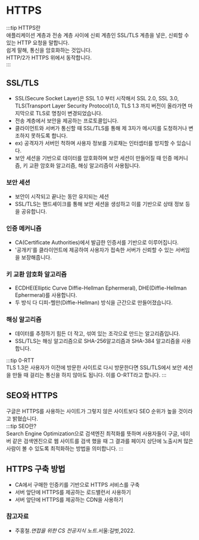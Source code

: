 # HTTPS

:::tip HTTPS란  
애플리케이션 계층과 전송 계층 사이에 신뢰 계층인 SSL/TLS 계층을 넣은, 신뢰할 수 있는 HTTP 요청을 말합니다.  
쉽게 말해, 통신을 암호화하는 것입니다.  
HTTP/2가 HTTPS 위에서 동작합니다.  
:::

## SSL/TLS
- SSL(Secure Socket Layer)은 SSL 1.0 부터 시작해서 SSL 2.0, SSL 3.0, TLS(Transport Layer Security Protocol)1.0, TLS 1.3 까지 버전이 올라가면 마지막으로 TLS로 명칭이 변경되었습니다.
- 전송 계층에서 보안을 제공하는 프로토콜입니다. 
- 클라이언트와 서버가 통신할 때 SSL/TLS를 통해 제 3자가 메시지를 도청하거나 변조하지 못하도록 합니다.
- ex) 공격자가 서버인 척하며 사용자 정보를 가로채는 인터셉터를 방지할 수 있습니다.
- 보안 세션을 기반으로 데이터를 암호화하며 보안 세션이 만들어질 때 인증 메커니즘, 키 교환 암호화 알고리즘, 해싱 알고리즘이 사용됩니다.

### 보안 세션
- 보안이 시작되고 끝나는 동안 유지되는 세션
- SSL/TLS는 핸드셰이크를 통해 보안 세션을 생성하고 이를 기반으로 상태 정보 등을 공유합니다.

### 인증 메커니즘
- CA(Certificate Authorities)에서 발급한 인증서를 기반으로 이루어집니다.
- '공개키'를 클라이언트에 제공하여 사용자가 접속한 서버가 신뢰할 수 있는 서버임을 보장해줍니다.

### 키 교환 암호화 알고리즘
- ECDHE(Elliptic Curve Diffie-Hellman Ephermeral), DHE(Diffie-Hellman Ephermeral)를 사용합니다.
- 두 방식 다 디피-헬만(Diffie-Hellman) 방식을 근간으로 만들어졌습니다.

### 해싱 알고리즘
- 데이터를 추정하기 힘든 더 작고, 섞여 있는 조각으로 만드는 알고리즘입니다.
- SSL/TLS는 해싱 알고리즘으로 SHA-256알고리즘과 SHA-384 알고리즘을 사용합니다.

:::tip 0-RTT  
TLS 1.3은 사용자가 이전에 방문한 사이트로 다시 방문한다면 SSL/TLS에서 보안 세션을 만들 때 걸리는 통신을 하지 않아도 됩니다.
이를 O-RTT라고 합니다.
:::

## SEO와 HTTPS
구글은 HTTPS를 사용하는 사이트가 그렇지 않은 사이트보다 SEO 순위가 높을 것이라고 밝혔습니다.  
:::tip SEO란?  
Search Engine Optimization으로 검색엔진 최적화를 뜻하며 사용자들이 구글, 네이버 같은 검색엔진으로 웹 사이트를 검색 했을 때
그 결과를 페이지 상단에 노출시켜 많은 사람이 볼 수 있도록 최적화하는 방법을 의미합니다.
:::



## HTTPS 구축 방법
- CA에서 구매한 인증키를 기반으로 HTTPS 서비스를 구축
- 서버 앞단에 HTTPS를 제공하는 로드밸런서 사용하기
- 서버 앞단에 HTTPS를 제공하는 CDN을 사용하기

### 참고자료
- 주홍철.*면접을 위한 CS 전공지식 노트*.서울:길벗,2022.